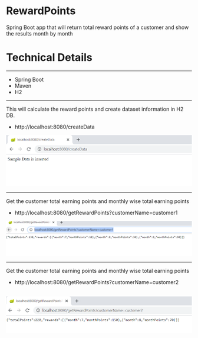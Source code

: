# RewardPoints
 Spring Boot app that will return total reward points of a customer and show the results month by month
 
 
# Technical Details
---------------------------------------------------------------------------------------------------------------
- Spring Boot
- Maven
- H2
--------------------------------------------------------------------------------------------------------------

This will calculate the reward points and create dataset information in H2 DB.

- http://localhost:8080/createData

![This is an image](https://github.com/Dilipsripuram/RewardPoints/blob/master/git_images/img1.png)

-------------------------------------------------------------------------------------------------------------

Get the customer total earning points and monthly wise total earning points

- http://localhost:8080/getRewardPoints?customerName=customer1

![This is an image](https://github.com/Dilipsripuram/RewardPoints/blob/master/git_images/img2.png)

-------------------------------------------------------------------------------------------------------------

Get the customer total earning points and monthly wise total earning points

- http://localhost:8080/getRewardPoints?customerName=customer2

![This is an image](https://github.com/Dilipsripuram/RewardPoints/blob/master/git_images/img3.png)
-------------------------------------------------------------------------------------------------------------
